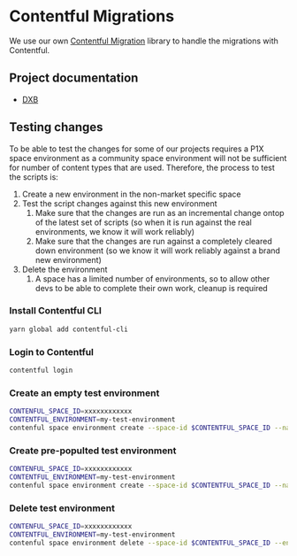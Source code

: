 # Contentful Migrations

We use our own [Contentful Migration](https://gitlab.com/bmi-digital/contentful-migration) library to handle the migrations with Contentful.

## Project documentation

- [DXB](/applications/dxb/contentful-migrate/README.md)

## Testing changes

To be able to test the changes for some of our projects requires a P1X space environment as a community space environment will not be sufficient for number of content types that are used. Therefore, the process to test the scripts is:

1. Create a new environment in the non-market specific space
1. Test the script changes against this new environment
   1. Make sure that the changes are run as an incremental change ontop of the latest set of scripts (so when it is run against the real environments, we know it will work reliably)
   1. Make sure that the changes are run against a completely cleared down environment (so we know it will work reliably against a brand new environment)
1. Delete the environment
   1. A space has a limited number of environments, so to allow other devs to be able to complete their own work, cleanup is required

### Install Contentful CLI

```bash
yarn global add contentful-cli
```

### Login to Contentful

```bash
contentful login
```

### Create an empty test environment

```bash
CONTENFUL_SPACE_ID=xxxxxxxxxxxx
CONTENTFUL_ENVIRONMENT=my-test-environment
contenful space environment create --space-id $CONTENTFUL_SPACE_ID --name $CONTENTFUL_ENVIRONMENT --environment-id $CONTENTFUL_ENVIRONMENT
```

### Create pre-populted test environment

```bash
CONTENFUL_SPACE_ID=xxxxxxxxxxxx
CONTENTFUL_ENVIRONMENT=my-test-environment
contenful space environment create --space-id $CONTENTFUL_SPACE_ID --name $CONTENTFUL_ENVIRONMENT --environment-id $CONTENTFUL_ENVIRONMENT --source master
```

### Delete test environment

```bash
CONTENFUL_SPACE_ID=xxxxxxxxxxxx
CONTENTFUL_ENVIRONMENT=my-test-environment
contenful space environment delete --space-id $CONTENTFUL_SPACE_ID --environment-id $CONTENTFUL_ENVIRONMENT
```
